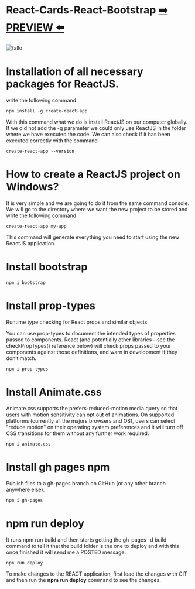 


# React-Cards-React-Bootstrap  [:arrow_right: PREVIEW :arrow_left:](https://erik161.github.io/React-Cards-React-Bootstrap/) 




![fallo](https://user-images.githubusercontent.com/26189854/137983352-df559f70-7467-41d3-8507-9361ff97cc02.gif)






 






# Installation of all necessary packages for ReactJS.

write the following command

```
npm install -g create-react-app
```

With this command what we do is install ReactJS on our computer globally. If we did not add the -g parameter we could only use ReactJS in the folder where we have executed the code. We can also check if it has been executed correctly with the command

```
create-react-app --version
```

# How to create a ReactJS project on Windows?

It is very simple and we are going to do it from the same command console. We will go to the directory where we want the new project to be stored and write the following command

```
create-react-app my-app
```
This command will generate everything you need to start using the new ReactJS application.


# Install bootstrap
```
npm i bootstrap
```


# Install prop-types

Runtime type checking for React props and similar objects.

You can use prop-types to document the intended types of properties passed to components. React (and potentially other libraries—see the checkPropTypes() reference below) will check props passed to your components against those definitions, and warn in development if they don’t match.

```
npm i prop-types
```




# Install Animate.css

Animate.css supports the prefers-reduced-motion media query so that users with motion sensitivity can opt out of animations. On supported platforms (currently all the majors browsers and OS), users can select "reduce motion" on their operating system preferences and it will turn off CSS transitions for them without any further work required.

```
npm i animate.css
```



# Install gh pages npm
Publish files to a gh-pages branch on GitHub (or any other branch anywhere else).

```
npm i gh-pages
```


# npm run deploy

It runs npm run build and then starts getting the gh-pages -d build command to tell it that the build folder is the one to deploy and with this once finished it will send me a POSTED message.


```
npm run deploy
```

To make changes to the REACT application, first load the changes with GIT and then run the <strong>npm run deploy</strong> command to see the changes.



